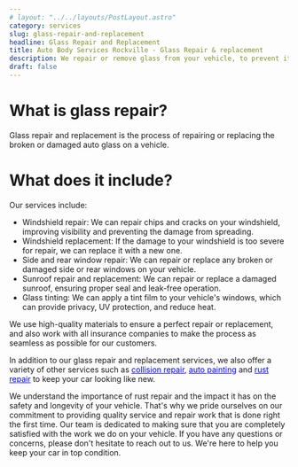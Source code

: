 ```yaml
---
# layout: "../../layouts/PostLayout.astro"
category: services
slug: glass-repair-and-replacement
headline: Glass Repair and Replacement
title: Auto Body Services Rockville - Glass Repair & replacement
description: We repair or remove glass from your vehicle, to prevent it from spreading and causing more damage
draft: false
---
```


# What is glass repair?

Glass repair and replacement is the process of repairing or replacing the broken or damaged auto glass on a vehicle.

# What does it include?

Our services include:

- Windshield repair: We can repair chips and cracks on your windshield, improving visibility and preventing the damage from spreading.
- Windshield replacement: If the damage to your windshield is too severe for repair, we can replace it with a new one.
- Side and rear window repair: We can repair or replace any broken or damaged side or rear windows on your vehicle.
- Sunroof repair and replacement: We can repair or replace a damaged sunroof, ensuring proper seal and leak-free operation.
- Glass tinting: We can apply a tint film to your vehicle's windows, which can provide privacy, UV protection, and reduce heat.

We use high-quality materials to ensure a perfect repair or replacement, and also work with all insurance companies to make the process as seamless as possible for our customers.

In addition to our glass repair and replacement services, we also offer a variety of other services such as [collision repair](./collision-repair), [auto painting](./paint-repair) and [rust repair](./rust-repair) to keep your car looking like new.

We understand the importance of rust repair and the impact it has on the safety and longevity of your vehicle. That's why we pride ourselves on our commitment to providing quality service and repair work that is done right the first time. Our team is dedicated to making sure that you are completely satisfied with the work we do on your vehicle. If you have any questions or concerns, please don't hesitate to reach out to us. We're here to help you keep your car in top condition.

<style>
	a {
		color: blue;
	}
</style>
